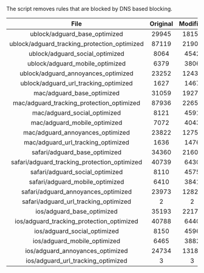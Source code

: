The script removes rules that are blocked by DNS based blocking.


| File | Original | Modified |
|:----:|:-----:|:-----:|
| ublock/adguard_base_optimized | 29945 | 18153 |
| ublock/adguard_tracking_protection_optimized | 87119 | 21908 |
| ublock/adguard_social_optimized | 8064 | 4542 |
| ublock/adguard_mobile_optimized | 6379 | 3806 |
| ublock/adguard_annoyances_optimized | 23252 | 12434 |
| ublock/adguard_url_tracking_optimized | 1627 | 1467 |
| mac/adguard_base_optimized | 31059 | 19273 |
| mac/adguard_tracking_protection_optimized | 87936 | 22655 |
| mac/adguard_social_optimized | 8121 | 4591 |
| mac/adguard_mobile_optimized | 7072 | 4043 |
| mac/adguard_annoyances_optimized | 23822 | 12751 |
| mac/adguard_url_tracking_optimized | 1636 | 1476 |
| safari/adguard_base_optimized | 34360 | 21601 |
| safari/adguard_tracking_protection_optimized | 40739 | 6430 |
| safari/adguard_social_optimized | 8110 | 4575 |
| safari/adguard_mobile_optimized | 6410 | 3841 |
| safari/adguard_annoyances_optimized | 23973 | 12826 |
| safari/adguard_url_tracking_optimized | 2 | 2 |
| ios/adguard_base_optimized | 35193 | 22176 |
| ios/adguard_tracking_protection_optimized | 40788 | 6440 |
| ios/adguard_social_optimized | 8150 | 4596 |
| ios/adguard_mobile_optimized | 6465 | 3882 |
| ios/adguard_annoyances_optimized | 24734 | 13182 |
| ios/adguard_url_tracking_optimized | 3 | 3 |